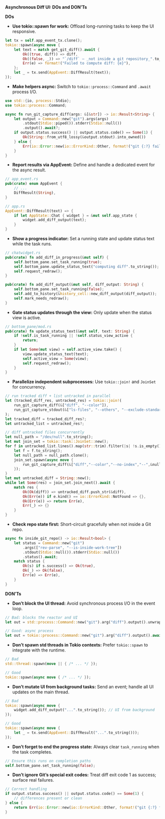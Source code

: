 **Asynchronous Diff UI: DOs and DON’Ts**

**DOs**
- **Use tokio::spawn for work:** Offload long-running tasks to keep the UI responsive.
```rust
let tx = self.app_event_tx.clone();
tokio::spawn(async move {
    let text = match get_git_diff().await {
        Ok((true, diff)) => diff,
        Ok((false, _)) => "`/diff` — _not inside a git repository_".to_string(),
        Err(e) => format!("Failed to compute diff: {e}"),
    };
    let _ = tx.send(AppEvent::DiffResult(text));
});
```

- **Make helpers async:** Switch to `tokio::process::Command` and `.await` process I/O.
```rust
use std::{io, process::Stdio};
use tokio::process::Command;

async fn run_git_capture_diff(args: &[&str]) -> io::Result<String> {
    let output = Command::new("git").args(args)
        .stdout(Stdio::piped()).stderr(Stdio::null())
        .output().await?;
    if output.status.success() || output.status.code() == Some(1) {
        Ok(String::from_utf8_lossy(&output.stdout).into_owned())
    } else {
        Err(io::Error::new(io::ErrorKind::Other, format!("git {:?} failed", args)))
    }
}
```

- **Report results via AppEvent:** Define and handle a dedicated event for the async result.
```rust
// app_event.rs
pub(crate) enum AppEvent {
    // ...
    DiffResult(String),
}

// app.rs
AppEvent::DiffResult(text) => {
    if let AppState::Chat { widget } = &mut self.app_state {
        widget.add_diff_output(text);
    }
}
```

- **Show a progress indicator:** Set a running state and update status text while the task runs.
```rust
// chatwidget.rs
pub(crate) fn add_diff_in_progress(&mut self) {
    self.bottom_pane.set_task_running(true);
    self.bottom_pane.update_status_text("computing diff".to_string());
    self.request_redraw();
}

pub(crate) fn add_diff_output(&mut self, diff_output: String) {
    self.bottom_pane.set_task_running(false);
    self.add_to_history(&history_cell::new_diff_output(diff_output));
    self.mark_needs_redraw();
}
```

- **Gate status updates through the view:** Only update when the status view is active.
```rust
// bottom_pane/mod.rs
pub(crate) fn update_status_text(&mut self, text: String) {
    if !self.is_task_running || !self.status_view_active {
        return;
    }
    if let Some(mut view) = self.active_view.take() {
        view.update_status_text(text);
        self.active_view = Some(view);
        self.request_redraw();
    }
}
```

- **Parallelize independent subprocesses:** Use `tokio::join!` and `JoinSet` for concurrency.
```rust
// run tracked diff + list untracked in parallel
let (tracked_diff_res, untracked_res) = tokio::join!(
    run_git_capture_diff(&["diff", "--color"]),
    run_git_capture_stdout(&["ls-files", "--others", "--exclude-standard"]),
);
let tracked_diff = tracked_diff_res?;
let untracked_list = untracked_res?;

// diff untracked files concurrently
let null_path = "/dev/null".to_string();
let mut join_set = tokio::task::JoinSet::new();
for f in untracked_list.lines().map(str::trim).filter(|s| !s.is_empty()) {
    let f = f.to_string();
    let null_path = null_path.clone();
    join_set.spawn(async move {
        run_git_capture_diff(&["diff","--color","--no-index","--",&null_path,&f]).await
    });
}
let mut untracked_diff = String::new();
while let Some(res) = join_set.join_next().await {
    match res {
        Ok(Ok(diff)) => untracked_diff.push_str(&diff),
        Ok(Err(e)) if e.kind() == io::ErrorKind::NotFound => {},
        Ok(Err(e)) => return Err(e),
        Err(_) => {}
    }
}
```

- **Check repo state first:** Short-circuit gracefully when not inside a Git repo.
```rust
async fn inside_git_repo() -> io::Result<bool> {
    let status = Command::new("git")
        .args(["rev-parse", "--is-inside-work-tree"])
        .stdout(Stdio::null()).stderr(Stdio::null())
        .status().await;
    match status {
        Ok(s) if s.success() => Ok(true),
        Ok(_) => Ok(false),
        Err(e) => Err(e),
    }
}
```

**DON’Ts**
- **Don’t block the UI thread:** Avoid synchronous process I/O in the event loop.
```rust
// Bad: blocks the reactor and UI
let out = std::process::Command::new("git").arg("diff").output().unwrap();

// Good: async process
let out = tokio::process::Command::new("git").arg("diff").output().await?;
```

- **Don’t spawn std threads in Tokio contexts:** Prefer `tokio::spawn` to integrate with the runtime.
```rust
// Bad
std::thread::spawn(move || { /* ... */ });

// Good
tokio::spawn(async move { /* ... */ });
```

- **Don’t mutate UI from background tasks:** Send an event; handle all UI updates on the main thread.
```rust
// Bad
tokio::spawn(async move {
    widget.add_diff_output("...".to_string()); // UI from background
});

// Good
tokio::spawn(async move {
    let _ = tx.send(AppEvent::DiffResult("...".to_string()));
});
```

- **Don’t forget to end the progress state:** Always clear `task_running` when the task completes.
```rust
// Ensure this runs on completion paths
self.bottom_pane.set_task_running(false);
```

- **Don’t ignore Git’s special exit codes:** Treat diff exit code 1 as success; surface real failures.
```rust
// Correct handling
if output.status.success() || output.status.code() == Some(1) {
    // differences present or clean
} else {
    return Err(io::Error::new(io::ErrorKind::Other, format!("git {:?} failed", args)));
}
```